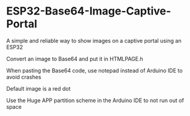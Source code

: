 # ESP32-Base64-Image-Captive-Portal
A simple and reliable way to show images on a captive portal using an ESP32

Convert an image to Base64 and put it in HTMLPAGE.h

When pasting the Base64 code, use notepad instead of Arduino IDE to avoid crashes

Default image is a red dot

Use the Huge APP partition scheme in the Arduino IDE to not run out of space
